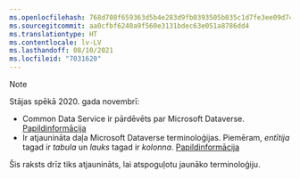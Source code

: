 ```yaml
---
ms.openlocfilehash: 768d708f659363d5b4e283d9fb0393505b035c1d7fe3ee09d74ea17eab87a8f0
ms.sourcegitcommit: aa0cfbf6240a9f560e3131bdec63e051a8786dd4
ms.translationtype: HT
ms.contentlocale: lv-LV
ms.lasthandoff: 08/10/2021
ms.locfileid: "7031620"
---
```

> [!NOTE]
> Stājas spēkā 2020. gada novembrī:
> - Common Data Service ir pārdēvēts par Microsoft Dataverse. [Papildinformācija](https://aka.ms/PAuAppBlog)
> - Ir atjaunināta daļa Microsoft Dataverse terminoloģijas. Piemēram, *entītija* tagad ir *tabula* un *lauks* tagad ir *kolonna*. [Papildinformācija](/powerapps/maker/data-platform/data-platform-intro)
>
> Šis raksts drīz tiks atjaunināts, lai atspoguļotu jaunāko terminoloģiju.